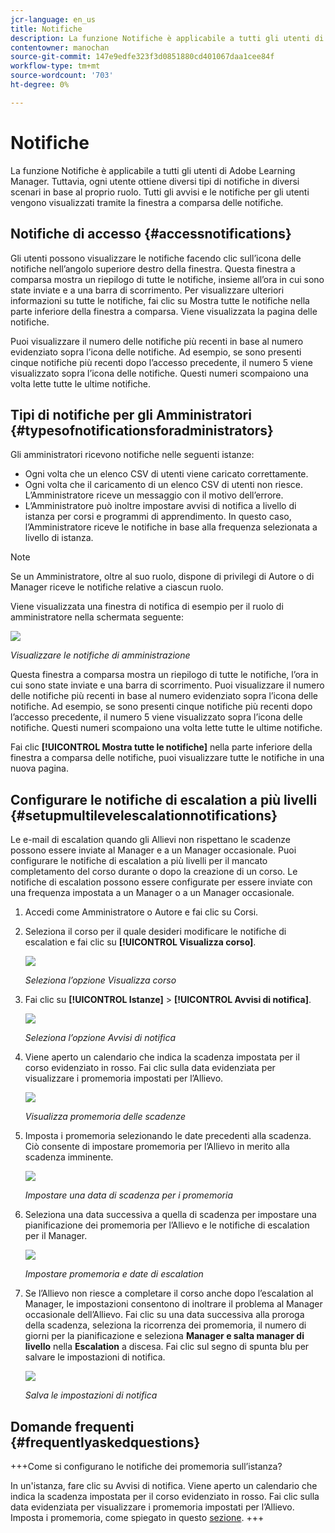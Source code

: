 ```yaml
---
jcr-language: en_us
title: Notifiche
description: La funzione Notifiche è applicabile a tutti gli utenti di Adobe Learning Manager. Tuttavia, ogni utente ottiene diversi tipi di notifiche in diversi scenari in base al proprio ruolo.
contentowner: manochan
source-git-commit: 147e9edfe323f3d0851880cd401067daa1cee84f
workflow-type: tm+mt
source-wordcount: '703'
ht-degree: 0%

---
```




# Notifiche

La funzione Notifiche è applicabile a tutti gli utenti di Adobe Learning Manager. Tuttavia, ogni utente ottiene diversi tipi di notifiche in diversi scenari in base al proprio ruolo. Tutti gli avvisi e le notifiche per gli utenti vengono visualizzati tramite la finestra a comparsa delle notifiche.

## Notifiche di accesso {#accessnotifications}

Gli utenti possono visualizzare le notifiche facendo clic sull’icona delle notifiche nell’angolo superiore destro della finestra. Questa finestra a comparsa mostra un riepilogo di tutte le notifiche, insieme all’ora in cui sono state inviate e a una barra di scorrimento. Per visualizzare ulteriori informazioni su tutte le notifiche, fai clic su Mostra tutte le notifiche nella parte inferiore della finestra a comparsa. Viene visualizzata la pagina delle notifiche.

Puoi visualizzare il numero delle notifiche più recenti in base al numero evidenziato sopra l’icona delle notifiche. Ad esempio, se sono presenti cinque notifiche più recenti dopo l’accesso precedente, il numero 5 viene visualizzato sopra l’icona delle notifiche. Questi numeri scompaiono una volta lette tutte le ultime notifiche.

## Tipi di notifiche per gli Amministratori {#typesofnotificationsforadministrators}

Gli amministratori ricevono notifiche nelle seguenti istanze:

* Ogni volta che un elenco CSV di utenti viene caricato correttamente.
* Ogni volta che il caricamento di un elenco CSV di utenti non riesce. L’Amministratore riceve un messaggio con il motivo dell’errore.
* L’Amministratore può inoltre impostare avvisi di notifica a livello di istanza per corsi e programmi di apprendimento. In questo caso, l’Amministratore riceve le notifiche in base alla frequenza selezionata a livello di istanza.

>[!NOTE]
>
>Se un Amministratore, oltre al suo ruolo, dispone di privilegi di Autore o di Manager riceve le notifiche relative a ciascun ruolo.

Viene visualizzata una finestra di notifica di esempio per il ruolo di amministratore nella schermata seguente:

![](assets/admin-notification.png)

*Visualizzare le notifiche di amministrazione*

Questa finestra a comparsa mostra un riepilogo di tutte le notifiche, l’ora in cui sono state inviate e una barra di scorrimento. Puoi visualizzare il numero delle notifiche più recenti in base al numero evidenziato sopra l’icona delle notifiche. Ad esempio, se sono presenti cinque notifiche più recenti dopo l’accesso precedente, il numero 5 viene visualizzato sopra l’icona delle notifiche. Questi numeri scompaiono una volta lette tutte le ultime notifiche.

Fai clic **[!UICONTROL Mostra tutte le notifiche]** nella parte inferiore della finestra a comparsa delle notifiche, puoi visualizzare tutte le notifiche in una nuova pagina.

## Configurare le notifiche di escalation a più livelli {#setupmultilevelescalationnotifications}

Le e-mail di escalation quando gli Allievi non rispettano le scadenze possono essere inviate al Manager e a un Manager occasionale. Puoi configurare le notifiche di escalation a più livelli per il mancato completamento del corso durante o dopo la creazione di un corso. Le notifiche di escalation possono essere configurate per essere inviate con una frequenza impostata a un Manager o a un Manager occasionale.

1. Accedi come Amministratore o Autore e fai clic su Corsi.
1. Seleziona il corso per il quale desideri modificare le notifiche di escalation e fai clic su **[!UICONTROL Visualizza corso]**.

   ![](assets/view-courses.png)

   *Seleziona l’opzione Visualizza corso*

1. Fai clic su **[!UICONTROL Istanze]** > **[!UICONTROL Avvisi di notifica]**.

   ![](assets/notification-alert.png)

   *Seleziona l’opzione Avvisi di notifica*

1. Viene aperto un calendario che indica la scadenza impostata per il corso evidenziato in rosso. Fai clic sulla data evidenziata per visualizzare i promemoria impostati per l’Allievo.

   ![](assets/deadline-calender.png)

   *Visualizza promemoria delle scadenze*

1. Imposta i promemoria selezionando le date precedenti alla scadenza. Ciò consente di impostare promemoria per l’Allievo in merito alla scadenza imminente.

   ![](assets/deadline-reminder.png)

   *Impostare una data di scadenza per i promemoria*

1. Seleziona una data successiva a quella di scadenza per impostare una pianificazione dei promemoria per l’Allievo e le notifiche di escalation per il Manager.

   ![](assets/set-reminders-andescalation.png)

   *Impostare promemoria e date di escalation*

1. Se l’Allievo non riesce a completare il corso anche dopo l’escalation al Manager, le impostazioni consentono di inoltrare il problema al Manager occasionale dell’Allievo. Fai clic su una data successiva alla proroga della scadenza, seleziona la ricorrenza dei promemoria, il numero di giorni per la pianificazione e seleziona **Manager e salta manager di livello** nella **Escalation** a discesa. Fai clic sul segno di spunta blu per salvare le impostazioni di notifica.

   ![](assets/reminder-to-managerandskipmanager.png)

   *Salva le impostazioni di notifica*

## Domande frequenti {#frequentlyaskedquestions}

+++Come si configurano le notifiche dei promemoria sull’istanza?

In un&#39;istanza, fare clic su Avvisi di notifica. Viene aperto un calendario che indica la scadenza impostata per il corso evidenziato in rosso. Fai clic sulla data evidenziata per visualizzare i promemoria impostati per l’Allievo. Imposta i promemoria, come spiegato in questo [sezione](user-notifications.md#Setupmultilevelescalationnotifications).
+++
